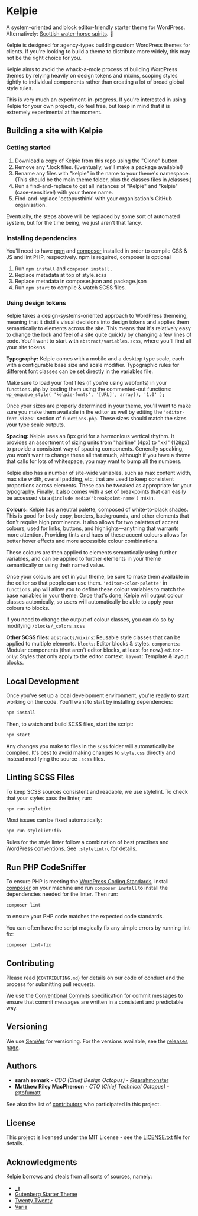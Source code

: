 # Kelpie

A system-oriented and block editor-friendly starter theme for WordPress. Alternatively: [Scottish water-horse spirits](https://en.wikipedia.org/wiki/Kelpie). 🦄

Kelpie is designed for agency-types building custom WordPress themes for clients. If you're looking to build a theme to distribute more widely, this may not be the right choice for you.

Kelpie aims to avoid the whack-a-mole process of building WordPress themes by relying heavily on design tokens and mixins, scoping styles tightly to individual components rather than creating a lot of broad global style rules.

This is very much an experiment-in-progress. If you're interested in using Kelpie for your own projects, do feel free, but keep in mind that it is extremely experimental at the moment.

## Building a site with Kelpie

### Getting started

1. Download a copy of Kelpie from this repo using the "Clone" button.
2. Remove any *.lock files. (Eventually, we'll make a package available!)
3. Rename any files with "kelpie" in the name to your theme's namespace. (This should be the main theme folder, plus the classes files in /classes.)
4. Run a find-and-replace to get all instances of "Kelpie" and "kelpie" (case-sensitive!) with your theme name.
5. Find-and-replace 'octopusthink' with your organisation's GitHub organisation.

Eventually, the steps above will be replaced by some sort of automated system, but for the time being, we just aren't that fancy.

### Installing dependencies

You'll need to have [npm](https://www.npmjs.com/get-npm) and [composer](https://getcomposer.org/download/) installed in order to compile CSS & JS and lint PHP, respectively. npm is required, composer is optional

1. Run `npm install` and `composer install` .
2. Replace metadata at top of style.scss
3. Replace metadata in composer.json and package.json
4. Run `npm start` to compile & watch SCSS files.

### Using design tokens

Kelpie takes a design-systems-oriented approach to WordPress themeing, meaning that it distills visual decisions into design tokens and applies them semantically to elements across the site. This means that it's relatively easy to change the look and feel of a site quite quickly by changing a few lines of code. You'll want to start with `abstract/variables.scss`, where you'll find all your site tokens.

**Typography:** Kelpie comes with a mobile and a desktop type scale, each with a configurable base size and scale modifier. Typographic rules for different font classes can be set directly in the variables file.

Make sure to load your font files (if you're using webfonts) in your `functions.php` by loading them using the commented-out functions: `wp_enqueue_style( 'kelpie-fonts', '[URL]', array(), '1.0' );`

Once your sizes are properly determined in your theme, you'll want to make sure you make them available in the editor as well by editing the `'editor-font-sizes'` section of `functions.php`. These sizes should match the sizes your type scale outputs.

**Spacing:** Kelpie uses an 8px grid for a harmonious vertical rhythm. It provides an assortment of sizing units from "hairline" (4px) to "xxl" (128px) to provide a consistent way of spacing components. Generally speaking, you won't want to change these all that much, although if you have a theme that calls for lots of whitespace, you may want to bump all the numbers.

Kelpie also has a number of site-wide variables, such as max content width, max site width, overall padding, etc, that are used to keep consistent proportions across elements. These can be tweaked as appropriate for your typography. Finally, it also comes with a set of breakpoints that can easily be accessed via a `@include media('breakpoint-name')` mixin.

**Colours:** Kelpie has a neutral palette, composed of white-to-black shades. This is good for body copy, borders, backgrounds, and other elements that don't require high prominence. It also allows for two palettes of accent colours, used for links, buttons, and highlights—anything that warrants more attention. Providing tints and hues of these accent colours allows for better hover effects and more accessible colour combinations.

These colours are then applied to elements semantically using further variables, and can be applied to further elements in your theme semantically or using their named value.

Once your colours are set in your theme, be sure to make them available in the editor so that people can use them. `'editor-color-palette'` in `functions.php` will allow you to define these colour variables to match the base variables in your theme. Once that's done, Kelpie will output colour classes automically, so users will automatically be able to apply your colours to blocks.

If you need to change the output of colour classes, you can do so by modifying `/blocks/_colors.scss`

**Other SCSS files:**
`abstracts/mixins`: Reusable style classes that can be applied to multiple elements.
`blocks`: Editor blocks & styles.
`components`: Modular components (that aren't editor blocks, at least for now.)
`editor-only`: Styles that only apply to the editor context.
`layout`: Template & layout blocks.

## Local Development

Once you've set up a local development environment, you're ready to start working on the code. You'll want to start by installing dependencies:

```bash
npm install
```

Then, to watch and build SCSS files, start the script:

```bash
npm start
```

Any changes you make to files in the `scss` folder will automatically be compiled. It's best to avoid making changes to `style.css` directly and instead modifying the source `.scss` files.

## Linting SCSS Files

To keep SCSS sources consistent and readable, we use stylelint. To check that your styles pass the linter, run:

```bash
npm run stylelint
```

Most issues can be fixed automatically:

```bash
npm run stylelint:fix
```

Rules for the style linter follow a combination of best practises and WordPress conventions. See `.stylelintrc` for details.

## Run PHP CodeSniffer

To ensure PHP is meeting the [WordPress Coding Standards](https://make.wordpress.org/core/handbook/best-practices/coding-standards/), install [composer](https://getcomposer.org/) on your machine and run `composer install` to install the dependencies needed for the linter. Then run:

```bash
composer lint
```

to ensure your PHP code matches the expected code standards.

You can often have the script magically fix any simple errors by running lint-fix:

```bash
composer lint-fix
```

## Contributing

Please read (`CONTRIBUTING.md`) for details on our code of conduct and the process for submitting pull requests.

We use the [Conventional Commits](https://www.conventionalcommits.org/) specification for commit messages to ensure that commit messages are written in a consistent and predictable way.

## Versioning

We use [SemVer](http://semver.org/) for versioning. For the versions available, see the [releases page](https://github.com/octopusthink/kelpie/releases).

## Authors

- **sarah semark** - _CDO (Chief Design Octopus)_ - [@sarahmonster](https://github.com/sarahmonster)
- **Matthew Riley MacPherson** - _CTO (Chief Technical Octopus)_ - [@tofumatt](https://github.com/tofumatt)

See also the list of [contributors](https://github.com/octopusthink/kelpie/contributors) who participated in this project.

## License

This project is licensed under the MIT License - see the [LICENSE.txt](https://github.com/octopusthink/kelpie/blob/master/LICENSE.txt) file for details.

## Acknowledgments

Kelpie borrows and steals from all sorts of sources, namely:

- [\_s](https://github.com/Automattic/_s)
- [Gutenberg Starter Theme](https://github.com/WordPress/gutenberg-starter-theme)
- [Twenty Twenty](https://wordpress.org/themes/twentytwenty/)
- [Varia](https://github.com/Automattic/themes/blob/master/varia)
